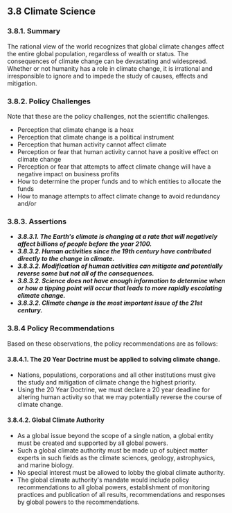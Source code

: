 ## 3.8  Climate Science

### 3.8.1.  Summary
The rational view of the world recognizes that global climate changes affect the entire global population, regardless of wealth or status.  The consequences of climate change can be devastating and widespread.  Whether or not humanity has a role in climate change, it is irrational and irresponsible to ignore and to impede the study of causes, effects and mitigation.  

### 3.8.2.  Policy Challenges
Note that these are the policy challenges, not the scientific challenges.

- Perception that climate change is a hoax
- Perception that climate change is a political instrument
- Perception that human activity cannot affect climate
- Perception or fear that human activity cannot have a positive effect on climate change
- Perception or fear that attempts to affect climate change will have a negative impact on business profits
- How to determine the proper funds and to which entities to allocate the funds
- How to manage attempts to affect climate change to avoid redundancy and/or 

### 3.8.3. Assertions 

-  *__3.8.3.1. The Earth's climate is changing at a rate that will negatively affect billions of people before the year 2100.__*
-  *__3.8.3.2. Human activities since the 19th century have contributed directly to the change in climate.__*
-  *__3.8.3.2. Modification of human activities can mitigate and potentially reverse some but not all of the consequences.__*
-  *__3.8.3.2. Science does not have enough information to determine when or how a tipping point will occur that leads to more rapidly escalating climate change.__*
-  *__3.8.3.2. Climate change is the most important issue of the 21st century.__*

### 3.8.4  Policy Recommendations
Based on these observations, the policy recommendations are as follows:

#### 3.8.4.1. The 20 Year Doctrine must be applied to solving climate change.
- Nations, populations, corporations and all other institutions must give the study and mitigation of climate change the highest priority.
- Using the 20 Year Doctrine, we must declare a 20 year deadline for altering human activity so that we may potentially reverse the course of climate change.

#### 3.8.4.2. Global Climate Authority
- As a global issue beyond the scope of a single nation, a global entity must be created and supported by all global powers.
- Such a global climate authority must be made up of subject matter experts in such fields as the climate sciences, geology, astrophysics, and marine biology. 
- No special interest must be allowed to lobby the global climate authority.
- The global climate authority's mandate would include policy recommendations to all global powers, establishment of monitoring practices and publication of all results, recommendations and responses by global powers to the recommendations.

